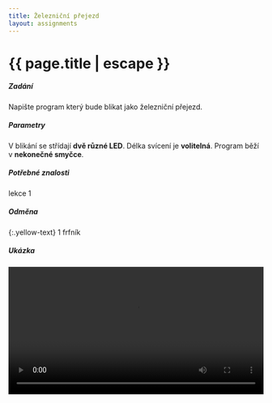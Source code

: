 ```yaml
---
title: Železniční přejezd
layout: assignments
---
```


# {{ page.title | escape }}

##### Zadání

Napište program který bude blikat jako železniční přejezd.

##### Parametry

V blikání se střídají **dvě různé LED**.
Délka svícení je **volitelná**.
Program běží v **nekonečné smyčce**.

##### Potřebné znalosti

lekce 1

##### Odměna
{:.yellow-text}
1 frfník

##### Ukázka

<video width="100%" controls>
  <source src="/video/guides/assignments_1_prejezd.mp4" type="video/mp4">
</video>